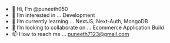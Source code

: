 - 👋 Hi, I’m @puneeth050
- 👀 I’m interested in ... Development
- 🌱 I’m currently learning ... NextJS, Next-Auth, MongoDB
- 💞️ I’m looking to collaborate on ... Ecommerce Application Build
- 📫 How to reach me ... puneeth7123@gmail.com

<!---
puneeth050/puneeth050 is a ✨ special ✨ repository because its `README.md` (this file) appears on your GitHub profile.
You can click the Preview link to take a look at your changes.
--->
